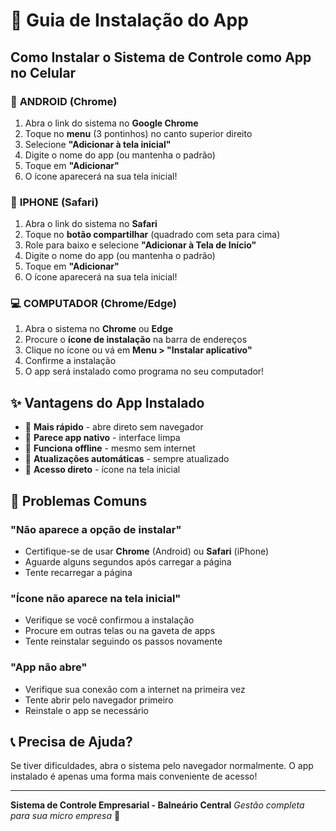 # 📱 Guia de Instalação do App

## Como Instalar o Sistema de Controle como App no Celular

### 🤖 **ANDROID (Chrome)**
1. Abra o link do sistema no **Google Chrome**
2. Toque no **menu** (3 pontinhos) no canto superior direito
3. Selecione **"Adicionar à tela inicial"**
4. Digite o nome do app (ou mantenha o padrão)
5. Toque em **"Adicionar"**
6. O ícone aparecerá na sua tela inicial!

### 🍎 **IPHONE (Safari)**
1. Abra o link do sistema no **Safari**
2. Toque no **botão compartilhar** (quadrado com seta para cima)
3. Role para baixo e selecione **"Adicionar à Tela de Início"**
4. Digite o nome do app (ou mantenha o padrão)
5. Toque em **"Adicionar"**
6. O ícone aparecerá na sua tela inicial!

### 💻 **COMPUTADOR (Chrome/Edge)**
1. Abra o sistema no **Chrome** ou **Edge**
2. Procure o **ícone de instalação** na barra de endereços
3. Clique no ícone ou vá em **Menu > "Instalar aplicativo"**
4. Confirme a instalação
5. O app será instalado como programa no seu computador!

## ✨ **Vantagens do App Instalado**
- 🚀 **Mais rápido** - abre direto sem navegador
- 📱 **Parece app nativo** - interface limpa
- 🔄 **Funciona offline** - mesmo sem internet
- 🔔 **Atualizações automáticas** - sempre atualizado
- 🎯 **Acesso direto** - ícone na tela inicial

## 🔧 **Problemas Comuns**

### "Não aparece a opção de instalar"
- Certifique-se de usar **Chrome** (Android) ou **Safari** (iPhone)
- Aguarde alguns segundos após carregar a página
- Tente recarregar a página

### "Ícone não aparece na tela inicial"
- Verifique se você confirmou a instalação
- Procure em outras telas ou na gaveta de apps
- Tente reinstalar seguindo os passos novamente

### "App não abre"
- Verifique sua conexão com a internet na primeira vez
- Tente abrir pelo navegador primeiro
- Reinstale o app se necessário

## 📞 **Precisa de Ajuda?**
Se tiver dificuldades, abra o sistema pelo navegador normalmente. 
O app instalado é apenas uma forma mais conveniente de acesso!

---

**Sistema de Controle Empresarial - Balneário Central**
*Gestão completa para sua micro empresa* 🏢
